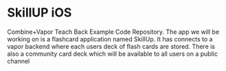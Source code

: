 # SkillUP iOS

Combine+Vapor Teach Back Example Code Repository. The app we will be working on is a flashcard application named SkillUp. It has connects to a vapor backend where each users deck of flash cards are stored. There is also a community card deck which will be available to all users on a public channel 
